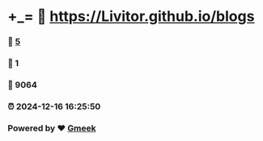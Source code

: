 # +_= :link: https://Livitor.github.io/blogs 
### :page_facing_up: [5](https://Livitor.github.io/blogs/tag.html) 
### :speech_balloon: 1 
### :hibiscus: 9064 
### :alarm_clock: 2024-12-16 16:25:50 
### Powered by :heart: [Gmeek](https://github.com/Meekdai/Gmeek)
